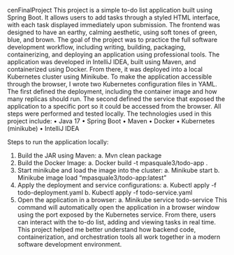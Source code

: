 cenFinalProject 
This project is a simple to-do list application built using Spring Boot. It allows users to add tasks through a styled HTML interface, with each task displayed immediately upon submission. The frontend was designed to have an earthy, calming aesthetic, using soft tones of green, blue, and brown.
The goal of the project was to practice the full software development workflow, including writing, building, packaging, containerizing, and deploying an application using professional tools. The application was developed in IntelliJ IDEA, built using Maven, and containerized using Docker. From there, it was deployed into a local Kubernetes cluster using Minikube.
To make the application accessible through the browser, I wrote two Kubernetes configuration files in YAML. The first defined the deployment, including the container image and how many replicas should run. The second defined the service that exposed the application to a specific port so it could be accessed from the browser. All steps were performed and tested locally.
The technologies used in this project include:
•	Java 17
•	Spring Boot
•	Maven
•	Docker
•	Kubernetes (minikube)
•	IntelliJ IDEA

Steps to run the application locally:
1.	Build the JAR using Maven:
a.	Mvn clean package
2.	Build the Docker Image:
a.	Docker build -t mpasquale3/todo-app .
3.	Start minikube and load the image into the cluster:
a.	Minikube start
b.	Minikube image load “mpasquale3/todo-app:latest”
4.	Apply the deployment and service configurations:
a.	Kubectl apply -f todo-deployment.yaml
b.	Kubectl apply -f todo-service.yaml
5.	Open the application in a browser:
a.	Minikube service todo-service
This command will automatically open the application in a browser window using the port exposed by the Kubernetes service. From there, users can interact with the to-do list, adding and viewing tasks in real time.
This project helped me better understand how backend code, containerization, and orchestration tools all work together in a modern software development environment.

